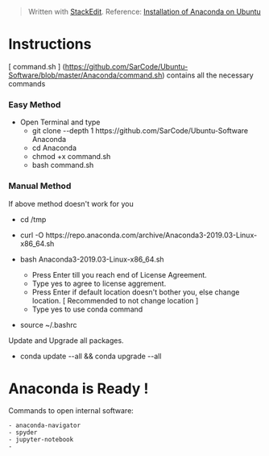 ﻿


> Written with [StackEdit](https://stackedit.io/).
> Reference: [Installation of Anaconda on Ubuntu](https://www.digitalocean.com/community/tutorials/how-to-install-anaconda-on-ubuntu-18-04-quickstart)

 # Instructions
[ command.sh ] (https://github.com/SarCode/Ubuntu-Software/blob/master/Anaconda/command.sh) contains all the necessary commands

### Easy Method
- Open Terminal and type
	- git clone --depth 1 https://<span></span>github.com/SarCode/Ubuntu-Software Anaconda
	- cd Anaconda
	- chmod +x command.sh
	- bash command.sh
	

### Manual Method
If above method doesn't work for you

 -    cd /tmp

 - curl -O https://<span></span>repo.anaconda.com/archive/Anaconda3-2019.03-Linux-x86_64.sh

 - bash Anaconda3-2019.03-Linux-x86_64.sh
	- Press Enter till you reach end of License Agreement.
	- Type yes to agree to license aggrement.
	- Press Enter if default location doesn't bother you, else change location. [ Recommended to not change location ]
	- Type yes to use conda command
	
- source ~/.bashrc

Update and Upgrade all packages.

- conda update --all && conda upgrade --all

  

# Anaconda is Ready !

Commands to open internal software:

	- anaconda-navigator
	- spyder
	- jupyter-notebook
	- 
